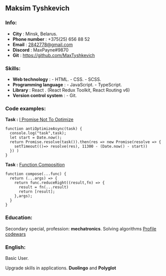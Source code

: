 ## Maksim Tyshkevich

### Info:

- **City** : Minsk, Belarus.
- **Phone number** : +375(25) 656 88 52
- **Email** : [2842778@gmail.com](http://2842778@gmail.com)
- **Discord** : MaxPayne#9870
- **Git** : <https://github.com/MaxTyshkevich>

### Skills:

- **Web technology** : - HTML. - CSS. - SCSS.
- **Programming language** : - JavaScript. - TypeScript.
- **Library** : React . (React Redux Toolkit, React Routing v6)
- **Version control system** : - Git.

### Code examples:

**Task :** [I Promise Not To Optimize](https://www.codewars.com/kata/58d014421c694f71630000bc)

```
function antiOptimizeAsync(task) {
  console.log("task",task);
  let start = Date.now();
  return Promise.resolve(task()).then(res => new Promise(resolve => {
    setTimeout(()=> resolve(res), 11300 - (Date.now() - start))
  }) )
}
```

**Task :** [Function Composition](https://www.codewars.com/kata/5421c6a2dda52688f6000af8)

```
function compose(...func) {
  return (...args) => {
    return func.reduceRight((result,fn) => {
      result = fn(...result)
      return [result];
    },args);
  }
}
```

### Education:

Secondary special, profession: **mechatronics**.
Solving algorithms [Profile codewars](https://www.codewars.com/users/Max%20Tyshkevich)

### English:

Basic User.

Upgrade skills in applications. **Duolingo** and **Polyglot**
